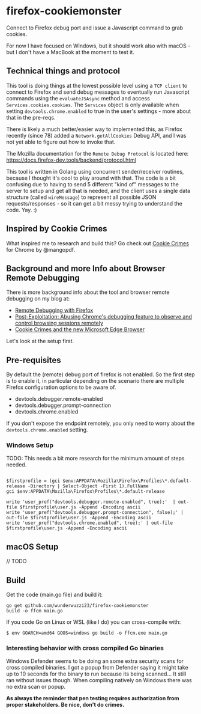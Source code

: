 # firefox-cookiemonster
Connect to Firefox debug port and issue a Javascript command to grab cookies.

For now I have focused on Windows, but it should work also with macOS - but I don't have a MacBook at the moment to test it.


## Technical things and protocol

This tool is doing things at the lowest possible level using a `TCP client` to connect to Firefox and send debug messages to eventually run Javascript commands using the `evaluateJSAsync` method and access `Services.cookies.cookies`. The `Services` object is only available when setting `devtools.chrome.enabled` to true in the user's settings - more about that in the pre-reqs.

There is likely a much better/easier way to implemented this, as Firefox recently (since 78) added a `Network.getAllCookies` Debug API, and I was not yet able to figure out how to invoke that. 

The Mozilla documentation for the `Remote Debug Protocol` is located here: https://docs.firefox-dev.tools/backend/protocol.html

This tool is written in Golang using concurrent sender/receiver routines, because I thought it's cool to play around with that.
The code is a bit confusing due to having to send 5 different "kind of" messages to the server to setup and get all that is needed, and the client uses a single data structure (called `wireMessage`) to represent all possible JSON requests/responses - so it can get a bit messy trying to understand the code. Yay. :)

## Inspired by Cookie Crimes

What inspired me to research and build this? Go check out [Cookie Crimes](https://github.com/defaultnamehere/cookie_crimes) for Chrome by @mangopdf.

## Background and more Info about Browser Remote Debugging

There is more background info about the tool and browser remote debugging on my blog at: 

* [Remote Debugging with Firefox](https://embracethered.com/blog/posts/2020/cookies-on-firefox/)
* [Post-Exploitation: Abusing Chrome's debugging feature to observe and control browsing sessions remotely](https://embracethered.com/blog/posts/2020/chrome-spy-remote-control/)
* [Cookie Crimes and the new Microsoft Edge Browser](https://embracethered.com/blog/posts/2020/cookie-crimes-on-mirosoft-edge/)

Let's look at the setup first.

## Pre-requisites

By default the (remote) debug port of firefox is not enabled. So the first step is to enable it, in particular depending on the scenario there are multiple Firefox configuration options to be aware of.

* devtools.debugger.remote-enabled
* devtools.debugger.prompt-connection
* devtools.chrome.enabled

If you don't expose the endpoint remotely, you only need to worry about the `devtools.chrome.enabled` setting.


### Windows Setup

TODO: This needs a bit more research for the minimum amount of steps needed.

```

$firstprofile = (gci $env:APPDATA\Mozilla\Firefox\Profiles\*.default-release -Directory | Select-Object -First 1).FullName
gci $env:APPDATA\Mozilla\Firefox\Profiles\*.default-release

write 'user_pref("devtools.debugger.remote-enabled", true);'  | out-file $firstprofile\user.js -Append -Encoding ascii
write 'user_pref("devtools.debugger.prompt-connection", false);' | out-file $firstprofile\user.js -Append -Encoding ascii
write 'user_pref("devtools.chrome.enabled", true);' | out-file $firstprofile\user.js -Append -Encoding ascii
```


## macOS Setup

// TODO

## Build

Get the code (main.go file) and build it:

```
go get github.com/wunderwuzzi23/firefox-cookiemonster
build -o ffcm main.go
```

If you code Go on Linux or WSL (like I do) you can cross-compile with:

```
$ env GOARCH=amd64 GOOS=windows go build -o ffcm.exe main.go
```

### Interesting behavior with cross compiled Go binaries

Windows Defender seems to be doing an some extra security scans for cross compiled binaries. I got a popup from Defender saying it might take up to 10 seconds for the binary to run because its being scanned... It still ran without issues though. When compiling natively on Windows there was no extra scan or popup.

**As always the reminder that pen testing requires authorization from proper stakeholders. Be nice, don't do crimes.**


